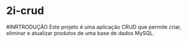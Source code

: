# 2i-crud

#INRTRODUÇÃO
Este projeto é uma aplicação CRUD que permite criar, eliminar e atualizar produtos de uma base de dados MySQL.                                                  
